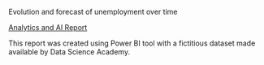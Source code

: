 Evolution and forecast of unemployment over time

<p data-sourcepos="9:1-9:189" dir="auto"><a href="https://app.powerbi.com/view?r=eyJrIjoiNDVhNjVkY2UtOGE1OC00MTZhLWFkOTQtNjE3ZDkwZTlhYmQ2IiwidCI6IjM1ODAxOWMyLWZmMWQtNGRlOC04MDBlLTk2YTRkMzgwNzMwYyIsImMiOjl9" rel="nofollow">Analytics and AI Report</a></p>



This report was created using Power BI tool with a fictitious dataset made available by Data Science Academy.
